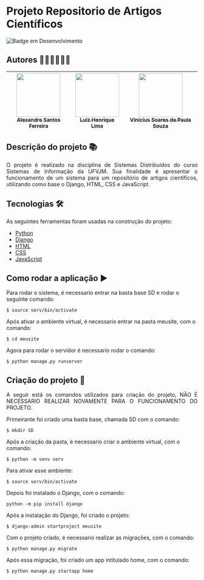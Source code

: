 # Projeto Repositorio de Artigos Científicos

![Badge em Desenvolvimento](http://img.shields.io/static/v1?label=STATUS&message=EM%20DESENVOLVIMENTO&color=GREEN&style=for-the-badge)

## Autores 🧑‍💼🧑‍💼🧑‍💼

| [<img src="https://avatars.githubusercontent.com/u/75952650?v=4" width=115><br><sub>Alexandre Santos Ferreira</sub>](https://github.com/Alexandre12121) | [<img src="https://avatars.githubusercontent.com/u/53832637?v=4" width=115><br><sub>Luiz Henrique Lima</sub>](https://github.com/luizhenrlimaa) | [<img src="https://avatars.githubusercontent.com/u/69551648?v=4" width=115><br><sub>Vinícius Soares de Paula Souza</sub>](https://github.com/Vsspaulasouza) |
| :-----------------------------------------------------------------------------------------------------------------------------------------------------: | :---------------------------------------------------------------------------------------------------------------------------------------------: | :---------------------------------------------------------------------------------------------------------------------------------------------------------: |

## Descrição do projeto 📚

<p align="justify">
O projeto é realizado na disciplina de Sistemas Distribuídos do curso Sistemas de Informação da UFVJM. Sua finalidade é apresentar
o funcionamento de um sistema para um repositório de artigos científicos, utilizando como base o Django, HTML, CSS e JavaScript.
</p>

## Tecnologias 🛠

As seguintes ferramentas foram usadas na construção do projeto:

- [Python](https://www.python.org/)
- [Django](https://www.djangoproject.com/)
- [HTML](https://www.devmedia.com.br/html-basico-codigos-html/16596)
- [CSS](https://www.w3schools.com/css/)
- [JavaScript](https://www.javascript.com/)

## Como rodar a aplicação :arrow_forward:

Para rodar o sistema, é necessario entrar na basta base SD e rodar o seguinte comando:

```
$ source serv/bin/activate
```

Após ativar o ambiente virtual, é necessario entrar na pasta meusite, com o comando:

```
$ cd meusite
```

Agora para rodar o servidor é necessario rodar o comando:

```
$ python manage.py runserver
```

## Criação do projeto 📜

<p align="justify">
A seguir está os comandos utilizados para criação  do projeto, NÃO É NECESSARIO REALIZAR NOVAMENTE PARA O FUNCIONAMENTO DO PROJETO.

Primeirante foi criado uma basta base, chamada SD com o comando:

```
$ mkdir SD
```

Após a criação da pasta, é necessario criar o ambiente virtual, com o comando:

```
$ python -m venv serv
```

Para ativar esse ambiente:

```
$ source serv/bin/activate
```

Depois foi instalado o Django, com o comando:

```
python -m pip install django
```

Após a instalação do Django, foi criado o projeto:

```
$ django-admin startproject meusite
```

Com o projeto criado, é necessario realizar as migrações, com o comando:

```
$ python manage.py migrate
```

Após essa migração, foi criado um app intitulado home, com o comando:

```
$ python manage.py startapp home
```

</p>
